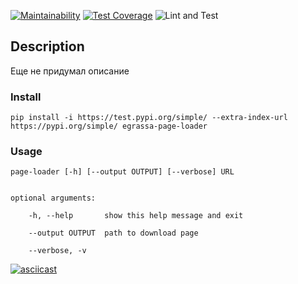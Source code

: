 [![Maintainability](https://api.codeclimate.com/v1/badges/41a05982a3a12d259ab0/maintainability)](https://codeclimate.com/github/xegrassa/python-project-lvl3/maintainability)
[![Test Coverage](https://api.codeclimate.com/v1/badges/41a05982a3a12d259ab0/test_coverage)](https://codeclimate.com/github/xegrassa/python-project-lvl3/test_coverage)
![Lint and Test](https://github.com/xegrassa/python-project-lvl3/workflows/Lint%20and%20Test/badge.svg)
## Description
Еще не придумал описание

### Install
    pip install -i https://test.pypi.org/simple/ --extra-index-url https://pypi.org/simple/ egrassa-page-loader

### Usage
    page-loader [-h] [--output OUTPUT] [--verbose] URL


    optional arguments:

        -h, --help       show this help message and exit
  
        --output OUTPUT  path to download page
  
        --verbose, -v



[![asciicast](https://asciinema.org/a/321674.svg)](https://asciinema.org/a/321674)
